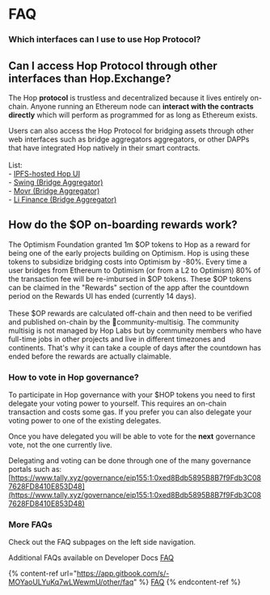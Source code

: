 # FAQ

### Which interfaces can I use to use Hop Protocol?

## Can I access Hop Protocol through other interfaces than Hop.Exchange?

The Hop **protocol** is trustless and decentralized because it lives entirely on-chain. Anyone running an Ethereum node can **interact with the contracts directly** which will perform as programmed for as long as Ethereum exists.&#x20;

Users can also access the Hop Protocol for bridging assets through other web interfaces such as bridge aggregators aggregators, or other DAPPs that have integrated Hop natively in their smart contracts.\
\
List:\
\- [IPFS-hosted Hop UI](https://hop-exchange.ipns.dweb.link/)\
\- [Swing (Bridge Aggregator)](https://app.swing.xyz/bridge)\
\- [Movr (Bridge Aggregator)](https://app.fund.movr.network/)\
\- [Li Finance (Bridge Aggregator)](https://li.finance/)

## How do the $OP on-boarding rewards work?

The Optimism Foundation granted 1m $OP tokens to Hop as a reward for being one of the early projects building on Optimism. Hop is using these tokens to subsidize bridging costs into Optimism by -80%. Every time a user bridges from Ethereum to Optimism (or from a L2 to Optimism) 80% of the transaction fee will be re-imbursed in $OP tokens. These $OP tokens can be claimed in the "Rewards" section of the app after the countdown period on the Rewards UI has ended (currently 14 days). \
\
These $OP rewards are calculated off-chain and then need to be verified and published on-chain by the 🔐community-multisig. The community multisig is not managed by Hop Labs but by community members who have full-time jobs in other projects and live in different timezones and continents. That's why it can take a couple of days after the countdown has ended before the rewards are actually claimable.

### How to vote in Hop governance?

To participate in Hop governance with your $HOP tokens you need to first delegate your voting power to yourself. This requires an on-chain transaction and costs some gas. If you prefer you can also delegate your voting power to one of the existing delegates.

Once you have delegated you will be able to vote for the **next** governance vote, not the one currently live.

Delegating and voting can be done through one of the many governance portals such as: [https://www.tally.xyz/governance/eip155:1:0xed8Bdb5895B8B7f9Fdb3C087628FD8410E853D48](https://www.tally.xyz/governance/eip155:1:0xed8Bdb5895B8B7f9Fdb3C087628FD8410E853D48)

### More FAQs

Check out the FAQ subpages on the left side navigation.&#x20;

Additional FAQs available on Developer Docs [FAQ](https://app.gitbook.com/s/-MOYaoULYuKq7wLWewmU/other/faq)

{% content-ref url="https://app.gitbook.com/s/-MOYaoULYuKq7wLWewmU/other/faq" %}
[FAQ](https://app.gitbook.com/s/-MOYaoULYuKq7wLWewmU/other/faq)
{% endcontent-ref %}
